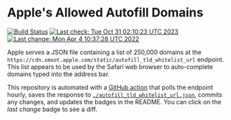 # Apple's Allowed Autofill Domains

[![Build Status](https://img.shields.io/github/workflow/status/b0o/apple-autofill-domains/update)](https://github.com/b0o/apple-autofill-domains/actions/workflows/update.yaml)
[![Last check: Tue Oct 31 02:10:23 UTC 2023](https://img.shields.io/date/1698718223?label=last%20check)](https://github.com/b0o/apple-autofill-domains/actions/runs/6701158658)
[![Last change: Mon Apr  4 10:37:28 UTC 2022](https://img.shields.io/date/1649068648?color=orange&label=last%20change)](https://github.com/b0o/apple-autofill-domains/commit/3a3896a63f63158d88c794843b20d0990b0fd0bd)

Apple serves a JSON file containing a list of 250,000 domains at the `https://cdn.smoot.apple.com/static/autofill_tld_whitelist_url` endpoint. This list appears to be used by the Safari web browser to auto-complete domains typed into the address bar.

This repository is automated with a [GitHub action](https://github.com/b0o/apple-autofill-domains/actions/workflows/update.yaml) that polls the endpoint hourly, saves the response to [`./autofill_tld_whitelist_url.json`](https://github.com/b0o/apple-autofill-domains/blob/main/autofill_tld_whitelist_url.json), commits any changes, and updates the badges in the README. You can click on the _last change_ badge to see a diff.

